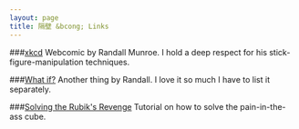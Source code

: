 ```yaml
---
layout: page
title: 隔壁 &bcong; Links
---
```



###[xkcd](www.xkcd.com)
Webcomic by Randall Munroe. I hold a deep respect for his stick-figure-manipulation techniques.

###[What if?](what-if.xkcd.com)
Another thing by Randall. I love it so much I have to list it separately.

###[Solving the Rubik's Revenge](http://www.speedcubing.com/chris/4-solution.html)
Tutorial on how to solve the pain-in-the-ass cube.

